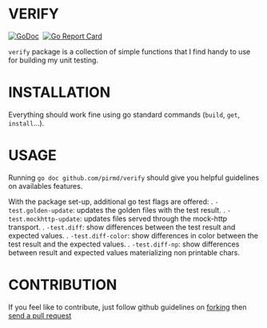 # VERIFY
[![GoDoc](https://godoc.org/github.com/pirmd/verify?status.svg)](https://godoc.org/github.com/pirmd/verify)&nbsp; 
[![Go Report Card](https://goreportcard.com/badge/github.com/pirmd/verify)](https://goreportcard.com/report/github.com/pirmd/verify)&nbsp;

`verify` package is a collection of simple functions that I find handy to use
for building my unit testing.

# INSTALLATION
Everything should work fine using go standard commands (`build`, `get`,
`install`...).

# USAGE
Running `go doc github.com/pirmd/verify` should give you helpful guidelines on
availables features.

With the package set-up, additional go test flags are offered:
    . `-test.golden-update`: updates the golden files with the test result.
    . `-test.mockhttp-update`: updates files served through the mock-http transport.
    . `-test.diff`: show differences between the test result and expected values.
    . `-test.diff-color`: show differences in color between the test result and the
       expected values.
    . `-test.diff-np`: show differences between result and expected values
      materializing non printable chars.

# CONTRIBUTION
If you feel like to contribute, just follow github guidelines on
[forking](https://help.github.com/articles/fork-a-repo/) then [send a pull
request](https://help.github.com/articles/creating-a-pull-request/)

[modeline]: # ( vim: set fenc=utf-8 spell spl=en: )
